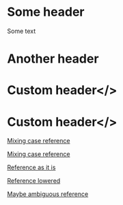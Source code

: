 <!--
 - SPDX-FileCopyrightText: 2022 Serokell <https://serokell.io>
 -
 - SPDX-License-Identifier: MPL-2.0
 -->
# Some header

Some text

# Another header

# <a name="Another-header">Custom header</>

# <a name="UPPERCASE-NAME">Custom header</>

[Mixing case reference](#SomE-HEADer)

[Mixing case reference](#SomE-HEADr)

[Reference as it is](#UPPERCASE-NAME)

[Reference lowered](#uppercase-name)

[Maybe ambiguous reference](#another-header)
